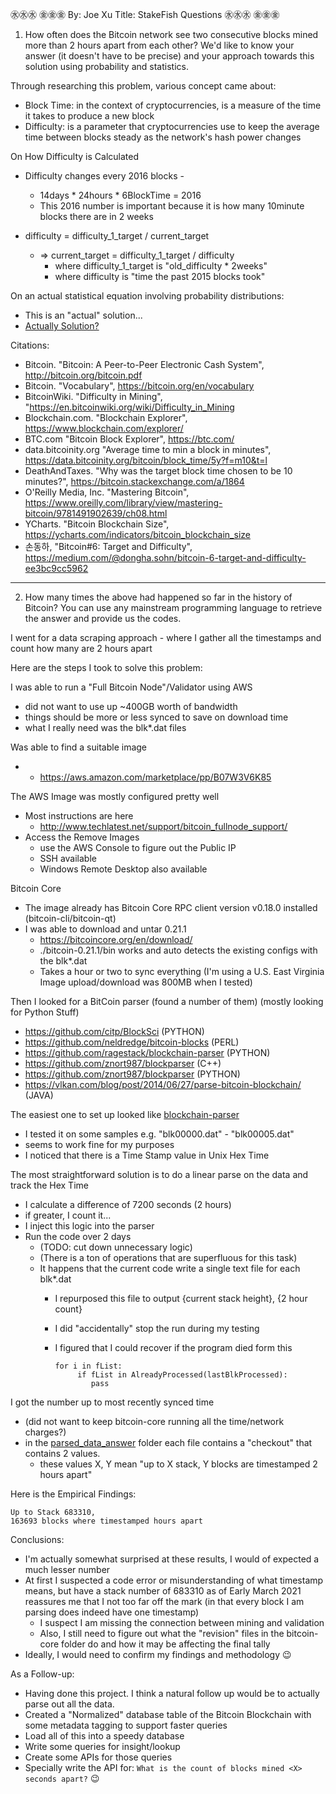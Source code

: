 ㊌㊌㊌ ㊎㊎㊎
By: Joe Xu
Title: StakeFish Questions
㊌㊌㊌ ㊎㊎㊎


1. How often does the Bitcoin network see two consecutive blocks mined more than 2 hours apart from each other?
We'd like to know your answer (it doesn't have to be precise) and your approach towards this solution using probability and statistics.

Through researching this problem, various concept came about:
  - Block Time: in the context of cryptocurrencies, is a measure of the time it takes to produce a new block
  - Difficulty: is a parameter that cryptocurrencies use to keep the average time between blocks steady as the network's hash power changes

On How Difficulty is Calculated
  - Difficulty changes every 2016 blocks -
    - 14days * 24hours * 6BlockTime = 2016
	- This 2016 number is important because it is how many 10minute blocks there are in 2 weeks

  - difficulty = difficulty_1_target / current_target
	-  => current_target = difficulty_1_target / difficulty
       -  where difficulty_1_target is "old_difficulty * 2weeks"
       -  where difficulty is "time the past 2015 blocks took"

On an actual statistical equation involving probability distributions:
  - This is an "actual" solution...
  - [Actually Solution?](./statistic.ipynb)

Citations:

* Bitcoin. "Bitcoin: A Peer-to-Peer Electronic Cash System", http://bitcoin.org/bitcoin.pdf
* Bitcoin. "Vocabulary", https://bitcoin.org/en/vocabulary
* BitcoinWiki. "Difficulty in Mining", "https://en.bitcoinwiki.org/wiki/Difficulty_in_Mining
* Blockchain.com. "Blockchain Explorer", https://www.blockchain.com/explorer/
* BTC.com "Bitcoin Block Explorer", https://btc.com/
* data.bitcoinity.org "Average time to min a block in minutes", https://data.bitcoinity.org/bitcoin/block_time/5y?f=m10&t=l
* DeathAndTaxes. "Why was the target block time chosen to be 10 minutes?", https://bitcoin.stackexchange.com/a/1864
* O'Reilly Media, Inc. "Mastering Bitcoin", https://www.oreilly.com/library/view/mastering-bitcoin/9781491902639/ch08.html
* YCharts. "Bitcoin Blockchain Size", https://ycharts.com/indicators/bitcoin_blockchain_size
* 손동하, "Bitcoin#6: Target and Difficulty", https://medium.com/@dongha.sohn/bitcoin-6-target-and-difficulty-ee3bc9cc5962

-----

2. How many times the above had happened so far in the history of Bitcoin?
You can use any mainstream programming language to retrieve the answer and provide us the codes.

I went for a data scraping approach - where I gather all the timestamps and count how many are 2 hours apart

Here are the steps I took to solve this problem:

I was able to run a "Full Bitcoin Node"/Validator using AWS
  - did not want to use up ~400GB worth of bandwidth
  - things should be more or less synced to save on download time
  - what I really need was the blk*.dat files

Was able to find a suitable image
  - * https://aws.amazon.com/marketplace/pp/B07W3V6K85

The AWS Image was mostly configured pretty well
  - Most instructions are here
  	- http://www.techlatest.net/support/bitcoin_fullnode_support/
  - Access the Remove Images
    - use the AWS Console to figure out the Public IP
	- SSH available
	- Windows Remote Desktop also available

Bitcoin Core
  - The image already has Bitcoin Core RPC client version v0.18.0 installed (bitcoin-cli/bitcoin-qt)
  - I was able to download and untar 0.21.1
	- https://bitcoincore.org/en/download/
	- ./bitcoin-0.21.1/bin works and auto detects the existing configs with the blk*.dat
	- Takes a hour or two to sync everything (I'm using a U.S. East Virginia Image upload/download was 800MB when I tested)

Then I looked for a BitCoin parser (found a number of them) (mostly looking for Python Stuff)
  - https://github.com/citp/BlockSci (PYTHON)
  - https://github.com/neldredge/bitcoin-blocks (PERL)
  - https://github.com/ragestack/blockchain-parser (PYTHON)
  - https://github.com/znort987/blockparser (C++)
  - https://github.com/znort987/blockparser (PYTHON)
  - https://vlkan.com/blog/post/2014/06/27/parse-bitcoin-blockchain/ (JAVA)

The easiest one to set up looked like [blockchain-parser](https://github.com/ragestack/blockchain-parser)
  - I tested it on some samples e.g. "blk00000.dat" - "blk00005.dat"
  - seems to work fine for my purposes
  - I noticed that there is a Time Stamp value in Unix Hex Time

The most straightforward solution is to do a linear parse on the data and track the Hex Time
  - I calculate a difference of 7200 seconds (2 hours)
  - if greater, I count it...
  - I inject this logic into the parser
  - Run the code over 2 days
    - (TODO: cut down unnecessary logic)
    - (There is a ton of operations that are superfluous for this task)
	- It happens that the current code write a single text file for each blk*.dat
	  - I repurposed this file to output {current stack height}, {2 hour count}
      - I did "accidentally" stop the run during my testing
	  - I figured that I could recover if the program died form this

			for i in fList:
				 if fList in AlreadyProcessed(lastBlkProcessed):
				 	pass

I got the number up to most recently synced time
  - (did not want to keep bitcoin-core running all the time/network charges?)
  - in the [parsed_data_answer](https://github.com/joexu22/CodeSnippetsXu/tree/master/BLOCKCHAIN/parsed_data_answer) folder each file contains a "checkout" that contains 2 values.
	- these values X, Y mean "up to X stack, Y blocks are timestamped 2 hours apart"

Here is the Empirical Findings:
```
Up to Stack 683310,
163693 blocks where timestamped hours apart
```

Conclusions:
  - I'm actually somewhat surprised at these results, I would of expected a much lesser number
  - At first I suspected a code error or misunderstanding of what timestamp means, but have a stack number of 683310 as of Early March 2021 reassures me that I not too far off the mark (in that every block I am parsing does indeed have one timestamp)
  	- I suspect I am missing the connection between mining and validation
	- Also, I still need to figure out what the "revision" files in the bitcoin-core folder do and how it may be affecting the final tally
  - Ideally, I would need to confirm my findings and methodology 😉

As a Follow-up:
  - Having done this project. I think a natural follow up would be to actually parse out all the data.
  - Created a "Normalized" database table of the Bitcoin Blockchain with some metadata tagging to support faster queries
  - Load all of this into a speedy database
  - Write some queries for insight/lookup
  - Create some APIs for those queries
  - Specially write the API for: ``` What is the count of blocks mined <X> seconds apart? ``` 😉
  
